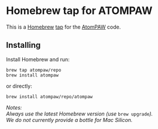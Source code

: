 # Homebrew tap for ATOMPAW

This is a [Homebrew](https://brew.sh/) [tap](https://docs.brew.sh/Taps) for the [AtomPAW](https://www.abinit.org) code.

## Installing

Install Homebrew and run:

```
brew tap atompaw/repo
brew install atompaw
```

or directly:

```
brew install atompaw/repo/atompaw
```

*Notes:*  
*Always use the latest Homebrew version (use* `brew upgrade`*).*  
*We do not currently provide a bottle for Mac Silicon.*
